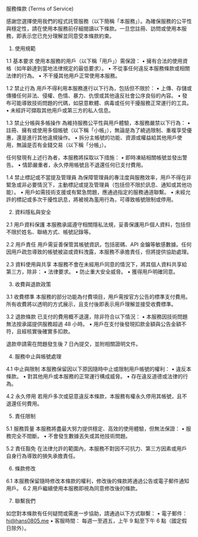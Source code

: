 
服務條款 (Terms of Service)

感謝您選擇使用我們的程式託管服務（以下簡稱「本服務」）。為確保服務的公平性與穩定性，請在使用本服務前仔細閱讀以下條款。一旦您註冊、訪問或使用本服務，即表示您已充分理解並同意受本條款約束。

1. 使用規範

1.1 基本要求
使用本服務的用戶（以下稱「用戶」）需保證：
	•	擁有合法的使用資格（如年齡達到當地法律規定的最低要求）。
	•	不從事任何違反本服務條款或相關法律的行為。
	•	不干擾其他用戶正常使用本服務。

1.2 禁止行為
用戶不得利用本服務進行以下行為，包括但不限於：
	•	上傳、存儲或傳播任何非法、侵權、色情、暴力、仇恨或其他違反社會公序良俗的內容。
	•	發布可能導致技術問題的代碼，如惡意軟體、病毒或任何干擾服務正常運行的工具。
	•	未經許可擷取其他用戶或第三方的私人信息。

1.3 禁止分帳與多帳操作
為維持服務公平性與用戶體驗，本服務嚴禁以下行為：
	•	註冊、擁有或使用多個帳號（以下稱「小帳」），無論是為了繞過限制、重複享受優惠，還是進行其他違規操作。
	•	拆分主帳號的功能、資源或權益給其他用戶使用，無論是否有金錢交易（以下稱「分帳」）。

任何發現有上述行為者，本服務將採取以下措施：
	•	即時凍結相關帳號並發出警告。
	•	情節嚴重者，永久停用帳號且不退還任何已支付費用。

1.4 禁止標記或不當提及管理員
為保障管理員的專注度與服務效率，用戶不得在非緊急或非必要情況下，主動標記或提及管理員（包括但不限於訊息、通知或其他功能）。
	•	用戶如需技術支援或有緊急問題，應通過指定的服務通道聯繫。
	•	未經允許的標記或多次干擾性訊息，將被視為濫用行為，可導致帳號限制或停用。

2. 資料隱私與安全

2.1 用戶資料保護
本服務承諾遵守相關隱私法規，妥善保護用戶個人資料，包括但不限於姓名、聯絡方式、帳號記錄等。

2.2 用戶責任
用戶需妥善保管其帳號資訊，包括密碼、API 金鑰等敏感數據。任何因用戶疏忽導致的帳號被盜或資料洩露，本服務不承擔責任，但將提供協助處理。

2.3 資料使用與共享
本服務不會在未經用戶同意的情況下，將其個人資料共享給第三方，除非：
	•	法律要求。
	•	防止重大安全威脅。
	•	獲得用戶明確同意。

3. 收費與退款政策

3.1 收費標準
本服務的部分功能為付費項目，用戶需按官方公告的標準支付費用。所有收費將以透明的方式展示，且支付後即表示用戶理解並接受收費標準。

3.2 退款條款
已支付的費用概不退還，除非符合以下情況：
	•	本服務因技術問題無法按承諾提供服務超過 48 小時。
	•	用戶在支付後發現扣款金額與公告金額不符，且經核實後確實多扣款。

退款申請需在問題發生後 7 日內提交，並附相關證明文件。

4. 服務中止與帳號處理

4.1 中止與限制
本服務保留因以下原因隨時中止或限制用戶帳號的權利：
	•	違反本條款。
	•	對其他用戶或本服務的正常運行構成威脅。
	•	存在違反道德或法律的行為。

4.2 永久停用
若用戶多次或惡意違反本條款，本服務有權永久停用其帳號，且不退還任何費用。

5. 責任限制

5.1 服務質量
本服務將盡最大努力提供穩定、高效的使用體驗，但無法保證：
	•	服務完全不間斷。
	•	不會發生數據丟失或其他技術問題。

5.2 責任豁免
在法律允許的範圍內，本服務不對因不可抗力、第三方因素或用戶自身行為導致的損失承擔責任。

6. 條款修改

6.1 本服務保留隨時修改本條款的權利，修改後的條款將通過公告或電子郵件通知用戶。
6.2 用戶繼續使用本服務即視為同意修改後的條款。

7. 聯繫我們

如您對本條款有任何疑問或需進一步協助，請通過以下方式聯繫：
	•	電子郵件： hi@hans0805.me
	•	客服時間： 每週一至週五，上午 9 點至下午 6 點（國定假日除外）。
